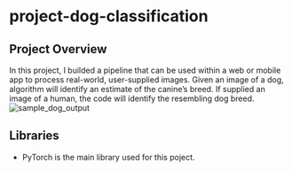 # project-dog-classification

## Project Overview 
In this project, I builded a pipeline that can be used within a web or mobile app to process real-world, user-supplied images. Given an image of a dog,  algorithm will identify an estimate of the canine’s breed. If supplied an image of a human, the code will identify the resembling dog breed.
![sample_dog_output](https://user-images.githubusercontent.com/48255846/54030624-3040c700-41d2-11e9-97b2-05cb841eb05a.png)
## Libraries
-  PyTorch is the main library used for this poject.
